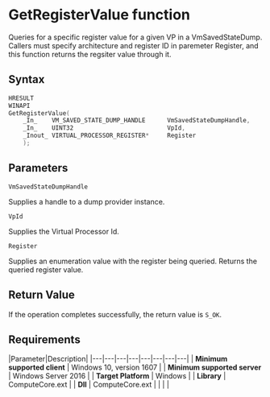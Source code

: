 # GetRegisterValue function

Queries for a specific register value for a given VP in a VmSavedStateDump. Callers must specify architecture and register ID in paremeter Register, and this function returns the regsiter value through it.

## Syntax

```C
HRESULT
WINAPI
GetRegisterValue(
    _In_    VM_SAVED_STATE_DUMP_HANDLE      VmSavedStateDumpHandle,
    _In_    UINT32                          VpId,
    _Inout_ VIRTUAL_PROCESSOR_REGISTER*     Register
    );
```

## Parameters

`VmSavedStateDumpHandle`

Supplies a handle to a dump provider instance.

`VpId`

Supplies the Virtual Processor Id.

`Register`

Supplies an enumeration value with the register being queried. Returns the queried register value.

## Return Value

If the operation completes successfully, the return value is `S_OK`.

## Requirements

|Parameter|Description|
|---|---|---|---|---|---|---|---|
| **Minimum supported client** | Windows 10, version 1607 |
| **Minimum supported server** | Windows Server 2016 |
| **Target Platform** | Windows |
| **Library** | ComputeCore.ext |
| **Dll** | ComputeCore.ext |
|    |    |